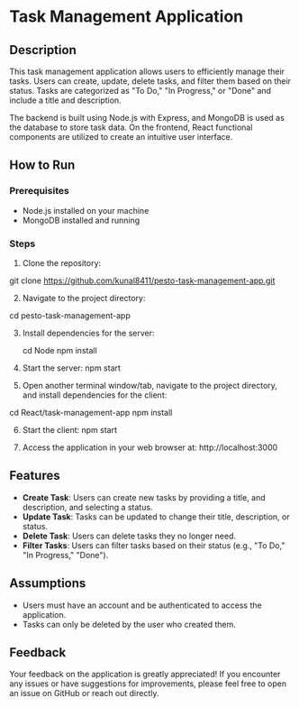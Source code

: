 # Task Management Application

## Description

This task management application allows users to efficiently manage their tasks. Users can create, update, delete tasks, and filter them based on their status. Tasks are categorized as "To Do," "In Progress," or "Done" and include a title and description.

The backend is built using Node.js with Express, and MongoDB is used as the database to store task data. On the frontend, React functional components are utilized to create an intuitive user interface.

## How to Run

### Prerequisites
- Node.js installed on your machine
- MongoDB installed and running

### Steps
1. Clone the repository:


git clone https://github.com/kunal8411/pesto-task-management-app.git



2. Navigate to the project directory:


cd pesto-task-management-app

3. Install dependencies for the server:

   cd Node
   npm install

4. Start the server:
npm start



5. Open another terminal window/tab, navigate to the project directory, and install dependencies for the client:

cd React/task-management-app
npm install
   
6. Start the client:
npm start


7. Access the application in your web browser at: http://localhost:3000

## Features

- **Create Task**: Users can create new tasks by providing a title, and description, and selecting a status.
- **Update Task**: Tasks can be updated to change their title, description, or status.
- **Delete Task**: Users can delete tasks they no longer need.
- **Filter Tasks**: Users can filter tasks based on their status (e.g., "To Do," "In Progress," "Done").

## Assumptions

- Users must have an account and be authenticated to access the application.
- Tasks can only be deleted by the user who created them.

## Feedback

Your feedback on the application is greatly appreciated! If you encounter any issues or have suggestions for improvements, please feel free to open an issue on GitHub or reach out directly.






